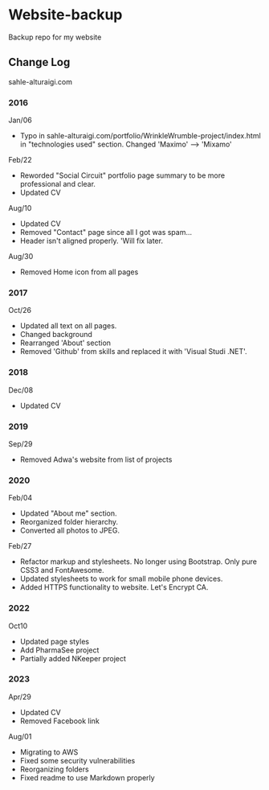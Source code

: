 # Website-backup
Backup repo for my website


## Change Log

sahle-alturaigi.com

### 2016

Jan/06
- Typo in sahle-alturaigi.com/portfolio/WrinkleWrumble-project/index.html
in "technologies used" section. Changed 'Maximo' --> 'Mixamo'

Feb/22
- Reworded "Social Circuit" portfolio page summary to be more professional and clear.
- Updated CV

Aug/10
- Updated CV
- Removed "Contact" page since all I got was spam...
- Header isn't aligned properly. 'Will fix later.

Aug/30
- Removed Home icon from all pages

### 2017

Oct/26
- Updated all text on all pages.
- Changed background
- Rearranged 'About' section
- Removed 'Github' from skills and replaced it with 'Visual Studi .NET'.

### 2018

Dec/08
- Updated CV		

### 2019

Sep/29
- Removed Adwa's website from list of projects

### 2020

Feb/04
- Updated "About me" section.
- Reorganized folder hierarchy.
- Converted all photos to JPEG.

Feb/27
- Refactor markup and stylesheets. No longer using Bootstrap. Only pure CSS3 and FontAwesome.
- Updated stylesheets to work for small mobile phone devices.
- Added HTTPS functionality to website. Let's Encrypt CA.

### 2022
	
Oct10
- Updated page styles
- Add PharmaSee project
- Partially added NKeeper project

### 2023

Apr/29
- Updated CV
- Removed Facebook link

Aug/01
- Migrating to AWS
- Fixed some security vulnerabilities
- Reorganizing folders
- Fixed readme to use Markdown properly